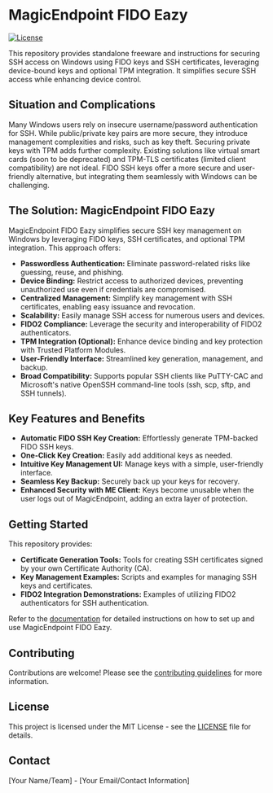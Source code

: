 # MagicEndpoint FIDO Eazy

[![License](https://img.shields.io/badge/License-MIT-blue.svg)](LICENSE)

This repository provides standalone freeware and instructions for securing SSH access on Windows using FIDO keys and SSH certificates, leveraging device-bound keys and optional TPM integration.  It simplifies secure SSH access while enhancing device control.

## Situation and Complications

Many Windows users rely on insecure username/password authentication for SSH. While public/private key pairs are more secure, they introduce management complexities and risks, such as key theft.  Securing private keys with TPM adds further complexity. Existing solutions like virtual smart cards (soon to be deprecated) and TPM-TLS certificates (limited client compatibility) are not ideal. FIDO SSH keys offer a more secure and user-friendly alternative, but integrating them seamlessly with Windows can be challenging.

## The Solution: MagicEndpoint FIDO Eazy

MagicEndpoint FIDO Eazy simplifies secure SSH key management on Windows by leveraging FIDO keys, SSH certificates, and optional TPM integration.  This approach offers:

* **Passwordless Authentication:** Eliminate password-related risks like guessing, reuse, and phishing.
* **Device Binding:** Restrict access to authorized devices, preventing unauthorized use even if credentials are compromised.
* **Centralized Management:** Simplify key management with SSH certificates, enabling easy issuance and revocation.
* **Scalability:** Easily manage SSH access for numerous users and devices.
* **FIDO2 Compliance:** Leverage the security and interoperability of FIDO2 authenticators.
* **TPM Integration (Optional):** Enhance device binding and key protection with Trusted Platform Modules.
* **User-Friendly Interface:** Streamlined key generation, management, and backup.
* **Broad Compatibility:** Supports popular SSH clients like PuTTY-CAC and Microsoft's native OpenSSH command-line tools (ssh, scp, sftp, and SSH tunnels).

## Key Features and Benefits

* **Automatic FIDO SSH Key Creation:**  Effortlessly generate TPM-backed FIDO SSH keys.
* **One-Click Key Creation:** Easily add additional keys as needed.
* **Intuitive Key Management UI:**  Manage keys with a simple, user-friendly interface.
* **Seamless Key Backup:** Securely back up your keys for recovery.
* **Enhanced Security with ME Client:**  Keys become unusable when the user logs out of MagicEndpoint, adding an extra layer of protection.

## Getting Started

This repository provides:

* **Certificate Generation Tools:** Tools for creating SSH certificates signed by your own Certificate Authority (CA).
* **Key Management Examples:** Scripts and examples for managing SSH keys and certificates.
* **FIDO2 Integration Demonstrations:**  Examples of utilizing FIDO2 authenticators for SSH authentication.

Refer to the [documentation](link-to-documentation) for detailed instructions on how to set up and use MagicEndpoint FIDO Eazy.

## Contributing

Contributions are welcome! Please see the [contributing guidelines](CONTRIBUTING.md) for more information.

## License

This project is licensed under the MIT License - see the [LICENSE](LICENSE) file for details.

## Contact

[Your Name/Team] - [Your Email/Contact Information]
